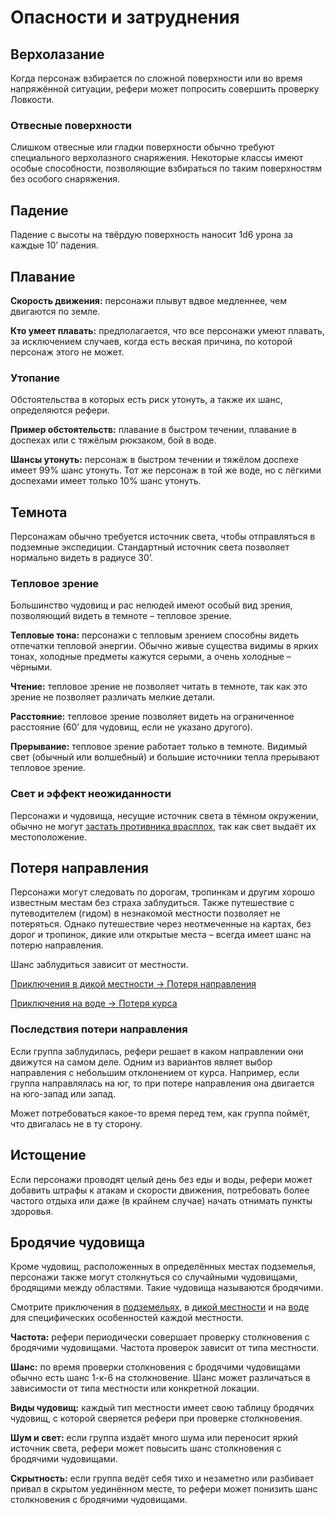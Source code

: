 # Опасности и затруднения

## Верхолазание

Когда персонаж взбирается по сложной поверхности или во время напряжённой ситуации, рефери может попросить совершить проверку Ловкости.

### Отвесные поверхности

Слишком отвесные или гладки поверхности обычно требуют специального верхолазного снаряжения. Некоторые классы имеют особые способности, позволяющие взбираться по таким поверхностям без особого снаряжения.

## Падение

Падение с высоты на твёрдую поверхность наносит 1d6 урона за каждые 10’ падения.

## Плавание

**Скорость движения:** персонажи плывут вдвое медленнее, чем двигаются по земле.

**Кто умеет плавать:** предполагается, что все персонажи умеют плавать, за исключением случаев, когда есть веская причина, по которой персонаж этого не может.

### Утопание

Обстоятельства в которых есть риск утонуть, а также их шанс, определяются рефери.

**Пример обстоятельств:** плавание в быстром течении, плавание в доспехах или с тяжёлым рюкзаком, бой в воде.

**Шансы утонуть:** персонаж в быстром течении и тяжёлом доспехе имеет 99% шанс утонуть. Тот же персонаж в той же воде, но с лёгкими доспехами имеет только 10% шанс утонуть.

## Темнота

Персонажам обычно требуется источник света, чтобы отправляться в подземные экспедиции. Стандартный источник света позволяет нормально видеть в радиусе 30’.

### Тепловое зрение

Большинство чудовищ и рас нелюдей имеют особый вид зрения, позволяющий видеть в темноте – тепловое зрение.

**Тепловые тона:** персонажи с тепловым зрением способны видеть отпечатки тепловой энергии. Обычно живые существа видимы в ярких тонах, холодные предметы кажутся серыми, а очень холодные – чёрными.

**Чтение:** тепловое зрение не позволяет читать в темноте, так как это зрение не позволяет различать мелкие детали.

**Расстояние:** тепловое зрение позволяет видеть на ограниченное расстояние (60’ для чудовищ, если не указано другого).

**Прерывание:** тепловое зрение работает только в темноте. Видимый свет (обычный или волшебный) и большие источники тепла прерывают тепловое зрение.

### Свет и эффект неожиданности

Персонажи и чудовища, несущие источник света в тёмном окружении, обычно не могут [застать противника врасплох](../encounters/encounters#эффект-неожиданности), так как свет выдаёт их местоположение.

## Потеря направления

Персонажи могут следовать по дорогам, тропинкам и другим хорошо известным местам без страха заблудиться. Также путешествие с путеводителем (гидом) в незнакомой местности позволяет не потеряться. Однако путешествие через неотмеченные на картах, без дорог и тропинок, дикие или открытые места – всегда имеет шанс на потерю направления.

Шанс заблудиться зависит от местности.

[Приключения в дикой местности -> Потеря направления](wilderness-adventuring#потеря-направления)

[Приключения на воде -> Потеря курса](waterborne-adventuring#потеря-курса)

### Последствия потери направления

Если группа заблудилась, рефери решает в каком направлении они движутся на самом деле. Одним из вариантов являет выбор направления с небольшим отклонением от курса. Например, если группа направлялась на юг, то при потере направления она двигается на юго-запад или запад.

Может потребоваться какое-то время перед тем, как группа поймёт, что двигалась не в ту сторону.

## Истощение

Если персонажи проводят целый день без еды и воды, рефери может добавить штрафы к атакам и скорости движения, потребовать более частого отдыха или даже (в крайнем случае) начать отнимать пункты здоровья.

## Бродячие чудовища

Кроме чудовищ, расположенных в определённых местах подземелья, персонажи также могут столкнуться со случайными чудовищами, бродящими между областями. Такие чудовища называются бродячими.

Смотрите приключения в [подземельях](dungeon-adventuring), в [дикой местности](wilderness-adventuring) и на [воде](waterborne-adventuring) для специфических особенностей каждой местности.

**Частота:** рефери периодически совершает проверку столкновения с бродячими чудовищами. Частота проверок зависит от типа местности.

**Шанс:** по время проверки столкновения с бродячими чудовищами обычно есть шанс 1-к-6 на столкновение. Шанс может различаться в зависимости от типа местности или конкретной локации.

**Виды чудовищ:** каждый тип местности имеет свою таблицу бродячих чудовищ, с которой сверяется рефери при проверке столкновения.

**Шум и свет:** если группа издаёт много шума или переносит яркий источник света, рефери может повысить шанс столкновения с бродячими чудовищами.

**Скрытность:** если группа ведёт себя тихо и незаметно или разбивает привал в скрытом уединённом месте, то рефери может понизить шанс столкновения с бродячими чудовищами.
